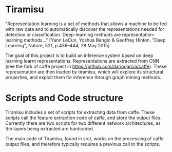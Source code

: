 # Tiramisu

"Representation learning is a set of methods that allows a machine to be fed with raw data and to automatically discover the representations needed for detection or classification. Deep-learning methods are representation-learning methods..."
[Yann LeCun, Yoshua Bengio & Geoffrey Hinton, "Deep Learning", Nature, 521, p.436–444, 28 May 2015]

The goal of this project is to build an inference system based on deep learning learnt representations. Representations are extracted from CNN (see the fork of caffe project in https://github.com/dariogarcia/caffe). These representation are then loaded by tiramisu, which will explore its structural properties, and exploit them for inference through graph mining methods. 

# Scripts and Code structure

Tiramisu includes a set of scripts for extracting data from caffe. These scripts call the feature extraction code of caffe, and store the output files. Currently there are two scripts for two different network architectures, as the layers being extracted are hardcoded.

The main code of Tiramisu, found in src/, works on the processing of caffe output files, and therefore typically requires a previous call to the scripts.

